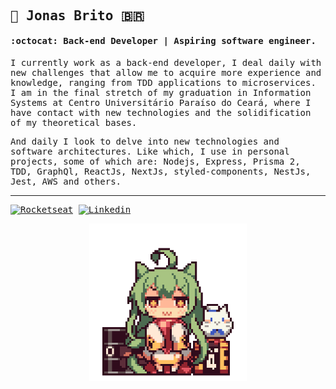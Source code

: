 <samp>
  
## :crystal_ball: Jonas Brito :brazil:

#### :octocat: Back-end Developer | Aspiring software engineer.

I currently work as a back-end developer, I deal daily with new challenges that allow me to acquire more experience and knowledge, ranging from TDD applications to microservices. I am in the final stretch of my graduation in Information Systems at Centro Universitário Paraíso do Ceará, where I have contact with new technologies and the solidification of my theoretical bases.


And daily I look to delve into new technologies and software architectures. Like which, I use in personal projects, some of which are: Nodejs, Express, Prisma 2, TDD, GraphQl, ReactJs, NextJs, styled-components, NestJs, Jest, AWS and others.
</samp>
<br/>

---

[![Rocketseat](https://img.shields.io/badge/-Rocketseat%20Profile-1f6feb?style=flat-square&labelColor=1f6feb&logoColor=white&link=https://app.rocketseat.com.br/me/fallying)](https://app.rocketseat.com.br/me/fallying)
[![Linkedin](https://img.shields.io/badge/-Jonas%20Brito-1f6feb?style=flat-square&logo=Linkedin&logoColor=white&link=https://www.linkedin.com/in/jonasexplore)](https://www.linkedin.com/in/jonasexplore) 

<p align="center">
<img src="./figure.gif" width="50%" alt="Anime figure"/>
</p>
